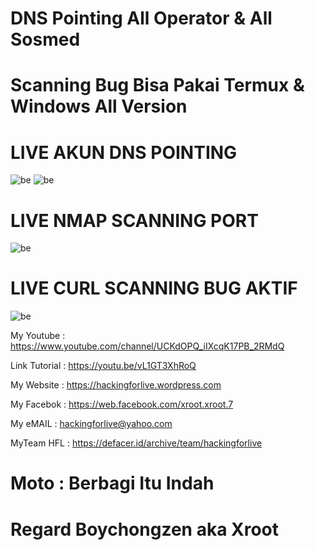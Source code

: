 # DNS Pointing All Operator & All Sosmed 

# Scanning Bug Bisa Pakai Termux & Windows All Version

# LIVE AKUN DNS POINTING

![be](https://raw.githubusercontent.com/boychongzen18/dns-pointing-all-operator/master/dnspointing.jpg)
![be](https://raw.githubusercontent.com/boychongzen18/dns-pointing-all-operator/master/dnspointing1.jpg)

# LIVE NMAP SCANNING PORT
![be](https://raw.githubusercontent.com/boychongzen18/dns-pointing-all-operator/master/dnspointing2.jpg)

# LIVE CURL SCANNING BUG AKTIF
![be](https://raw.githubusercontent.com/boychongzen18/dns-pointing-all-operator/master/dnspointing3.jpg)

My Youtube    : https://www.youtube.com/channel/UCKdOPQ_iIXcqK17PB_2RMdQ

Link Tutorial : https://youtu.be/vL1GT3XhRoQ

My Website    : https://hackingforlive.wordpress.com

My Facebok    : https://web.facebook.com/xroot.xroot.7

My eMAIL      : hackingforlive@yahoo.com

MyTeam HFL    : https://defacer.id/archive/team/hackingforlive

# Moto : Berbagi Itu Indah

# Regard Boychongzen aka Xroot
